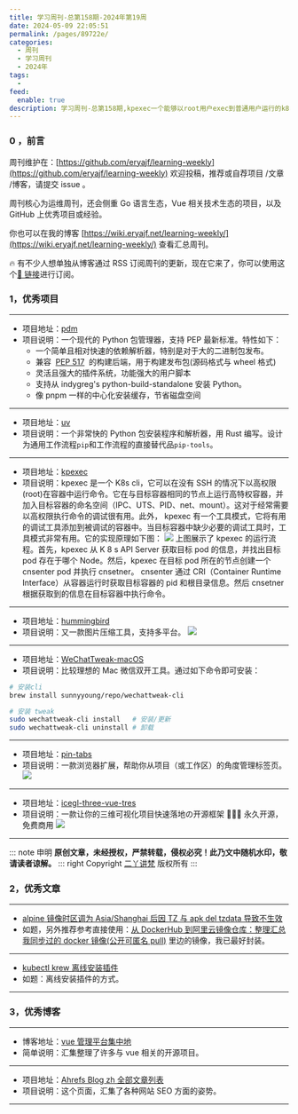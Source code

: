 ```yaml
---
title: 学习周刊-总第158期-2024年第19周
date: 2024-05-09 22:05:51
permalink: /pages/89722e/
categories:
  - 周刊
  - 学习周刊
  - 2024年
tags:
  -
feed:
  enable: true
description: 学习周刊-总第158期,kpexec一个能够以root用户exec到普通用户运行的k8s容器中
---
```


### 0 ，前言

周刊维护在：[https://github.com/eryajf/learning-weekly](https://github.com/eryajf/learning-weekly) 欢迎投稿，推荐或自荐项目 /文章 /博客，请提交 issue 。

周刊核心为运维周刊，还会侧重 Go 语言生态，Vue 相关技术生态的项目，以及 GitHub 上优秀项目或经验。

你也可以在我的博客 [https://wiki.eryajf.net/learning-weekly/](https://wiki.eryajf.net/learning-weekly/) 查看汇总周刊。

🔥 有不少人想单独从博客通过 RSS 订阅周刊的更新，现在它来了，你可以使用这个[🔗 链接](https://wiki.eryajf.net/learning-weekly.xml)进行订阅。

### 1，优秀项目

---

- 项目地址：[pdm](https://github.com/pdm-project/pdm)
- 项目说明：一个现代的 Python 包管理器，支持 PEP 最新标准。特性如下：
  - 一个简单且相对快速的依赖解析器，特别是对于大的二进制包发布。
  - 兼容  [PEP 517](https://www.python.org/dev/peps/pep-0517)  的构建后端，用于构建发布包(源码格式与 wheel 格式)
  - 灵活且强大的插件系统，功能强大的用户脚本
  - 支持从 indygreg's python-build-standalone 安装 Python。
  - 像 pnpm 一样的中心化安装缓存，节省磁盘空间

---

- 项目地址：[uv](https://github.com/astral-sh/uv)
- 项目说明：一个非常快的 Python 包安装程序和解析器，用 Rust 编写。设计为通用工作流程`pip`和工作流程的直接替代品`pip-tools`。

---

- 项目地址：[kpexec](https://github.com/ssup2/kpexec)
- 项目说明：kpexec 是一个 K8s cli，它可以在没有 SSH 的情况下以高权限(root)在容器中运行命令。它在与目标容器相同的节点上运行高特权容器，并加入目标容器的命名空间（IPC、UTS、PID、net、mount）。这对于经常需要以高权限执行命令的调试很有用。此外， kpexec 有一个工具模式，它将有用的调试工具添加到被调试的容器中。当目标容器中缺少必要的调试工具时，工具模式非常有用。它的实现原理如下图：
  ![](https://t.eryajf.net/imgs/2024/04/1712499280014.png)
  上图展示了 kpexec 的运行流程。首先，kpexec 从 K 8 s API Server 获取目标 pod 的信息，并找出目标 pod 存在于哪个 Node。然后，kpexec 在目标 pod 所在的节点创建一个 cnsenter pod 并执行 cnsetner。 cnsenter 通过 CRI（Container Runtime Interface）从容器运行时获取目标容器的 pid 和根目录信息。然后 cnsetner 根据获取到的信息在目标容器中执行命令。

---

- 项目地址：[hummingbird](https://github.com/leibnizli/hummingbird)
- 项目说明：又一款图片压缩工具，支持多平台。
  ![](https://t.eryajf.net/imgs/2024/04/1712589304860.png)

---

- 项目地址：[WeChatTweak-macOS](https://github.com/sunnyyoung/WeChatTweak-macOS)
- 项目说明：比较理想的 Mac 微信双开工具。通过如下命令即可安装：

```sh
# 安装cli
brew install sunnyyoung/repo/wechattweak-cli

# 安装 tweak
sudo wechattweak-cli install   # 安装/更新
sudo wechattweak-cli uninstall # 卸载
```

---

- 项目地址：[pin-tabs](https://github.com/caijinyc/pin-tabs)
- 项目说明：一款浏览器扩展，帮助你从项目（或工作区）的角度管理标签页。
  ![](https://t.eryajf.net/imgs/2024/04/1712933282611.gif)

---

- 项目地址：[icegl-three-vue-tres](https://github.com/hawk86104/icegl-three-vue-tres)
- 项目说明：一款让你的三维可视化项目快速落地の开源框架 🎊🎉🎉 永久开源，免费商用
  ![](https://t.eryajf.net/imgs/2024/04/1712933585762.png)

---

::: note 申明
**原创文章<Badge text='eryajf' />，未经授权，严禁转载，侵权必究！此乃文中随机水印，敬请读者谅解。**
::: right
Copyright [二丫讲梵](https://wiki.eryajf.net) 版权所有
:::

### 2，优秀文章

---

- [alpine 镜像时区调为 Asia/Shanghai 后因 TZ 与 apk del tzdata 导致不生效](https://www.cnblogs.com/flipped/p/15808681.html)
- 如题，另外推荐参考直接使用：[从 DockerHub 到阿里云镜像仓库：整理汇总我同步过的 docker 镜像(公开可匿名 pull)](/pages/0792bd/) 里边的镜像，我已最好封装。

---

- [kubectl krew 离线安装插件](https://www.jianshu.com/p/4238dd05f143)
- 如题：离线安装插件的方式。

---

### 3，优秀博客

---

- 博客地址：[vue 管理平台集中地](https://vue-admin.cn/)
- 简单说明：汇集整理了许多与 vue 相关的开源项目。

---

- 项目地址：[Ahrefs Blog zh 全部文章列表](https://xuxuyu.notion.site/1468d1c9ea65473b934917d8ab25979b?v=dcaec075d4b34a8e8af5be0bc9a259a0)
- 项目说明：这个页面，汇集了各种网站 SEO 方面的姿势。

---

